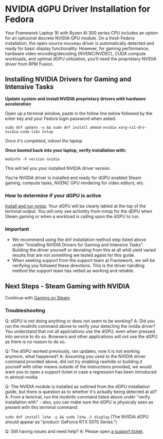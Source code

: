 # NVIDIA dGPU Driver Installation for Fedora

Your Framework Laptop 16 with Ryzen AI 300 series CPU includes an option for an optioonal discrete NVIDIA GPU module. On a fresh Fedora installation, the open-source nouveau driver is automatically detected and ready for basic display functionality. However, for gaming performance, hardware video encoding/decoding (NVENC/NVDEC), CUDA compute workloads, and optimal dGPU utilization, you'll need the proprietary NVIDIA driver from RPM Fusion.

## Installing NVIDIA Drivers for Gaming and Intensive Tasks

**Update system and install NVIDIA proprietary drivers with hardware acceleration**

Open up a terminal window, paste in the follow line below followed by the enter key and your Fedora login password when asked.

```sudo dnf update -y && sudo dnf install akmod-nvidia xorg-x11-drv-nvidia-cuda-libs nvtop```

*Once it's completed, reboot the laptop*

**Once booted back into your laptop, verify installation with:**

`modinfo -F version nvidia`

This will tell you your installed NVIDIA driver version.

You're NVIDIA driver is installed and ready for dGPU enabled Steam gaming, compute tasks, NVENC GPU rendering for video editors, etc.

### How to determine if your dGPU is active

[Install and run nvtop](https://github.com/FrameworkComputer/linux-docs/blob/main/framework16/AI-300/graphics-usage-detection.md#discrete-graphics-usage-detection). Your dGPU will be clearly labled at the top of the terminal output. You will only see activitity from nvtop for the dDPU when Steam gaming or when a workload is calling upon the dGPU to run.



### Important
- We recommend using the dnf installation method step listed above under "Installing NVIDIA Drivers for Gaming and Intensive Tasks". Building the driver yourself or deviating from this at all whill yield varied results that are not something we tested agaist for this guide.
- When seeking support from the support team at Framework, we will be verifying you followed these directions. This is the driver handling method the support team has vetted as working and reliable.

## Next Steps - Steam Gaming with NVIDIA
Continue with [Gaming on Steam](https://github.com/FrameworkComputer/linux-docs/blob/main/framework16/AI-300/Gaming-on-Steam-dGPU-Fedora.md#gaming-on-steam)


### Troubleshooting

Q: dGPU is not doing anything or does not seem to be working? 
A: Did you run the modinfo command above to verify your detecting the nvidia driver? You understand that not all applciations use the dGPU, even when pressed into service to do so. Browsers and other applications will not use the dGPU as there is no reason to do so.

Q: The dGPU worked previously, ran updates, now it is not working anymore, what happened?
A: Assuming you used to the NVIDIA driver command provided above, did not try enabling rawhide or building it yourself with other means outside of the instructions provided, we would want you to open a support ticket in case a regression has been introduced in akmod-nvidia.

Q: The NVIDIA module is installed as outlined from the dGPU installation guide, but there is question as to whether it's actually being detected at all?
A: From a temrinal, run the modinfo command listed above under "verify installation with" - also, you can make sure the dGPU is physicaly seen as present with this terminal command:

```sudo dnf install lshw -y && sudo lshw -C display```
(The NVIDIA dGPU should appear as "product: GeForce RTX 5070 Series.")

Q: Still having issues and need help?
A: Please open [a support ticket](https://framework.kustomer.help/contact/support-request-ryon9uAuq). 

